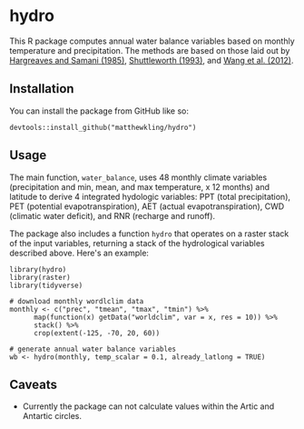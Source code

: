# hydro

This R package computes annual water balance variables based on monthly temperature and precipitation. The methods are based on those laid out by [Hargreaves and Samani (1985)](https://elibrary.asabe.org/abstract.asp?aid=26773), [Shuttleworth (1993)](https://scholar.google.com/scholar?cluster=5604169752644993837&hl=en&as_sdt=2005&sciodt=0,5), and [Wang et al. (2012)](https://journals.ametsoc.org/doi/full/10.1175/JAMC-D-11-043.1).

## Installation

You can install the package from GitHub like so:

```
devtools::install_github("matthewkling/hydro")
```

## Usage

The main function, `water_balance`, uses 48 monthly climate variables (precipitation and min, mean, and max temperature, x 12 months) and latitude to derive 4 integrated hydologic variables: PPT (total precipitation), PET (potential evapotranspiration), AET (actual evapotranspiration), CWD (climatic water deficit), and RNR (recharge and runoff).

The package also includes a function `hydro` that operates on a raster stack of the input variables, returning a stack of the hydrological variables described above. Here's an example:

```
library(hydro)
library(raster)
library(tidyverse)

# download monthly wordlclim data 
monthly <- c("prec", "tmean", "tmax", "tmin") %>%
      map(function(x) getData("worldclim", var = x, res = 10)) %>% 
      stack() %>%
      crop(extent(-125, -70, 20, 60)) 
      
# generate annual water balance variables 
wb <- hydro(monthly, temp_scalar = 0.1, already_latlong = TRUE)
```

## Caveats

* Currently the package can not calculate values within the Artic and Antartic circles.

